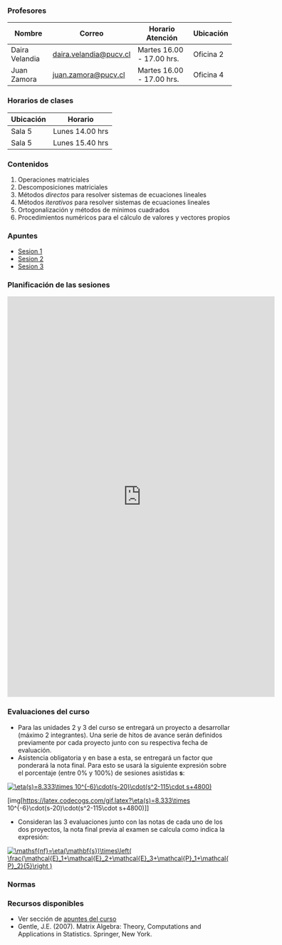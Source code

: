 ### Profesores

Nombre |  Correo |  Horario Atención | Ubicación 
-----|-----|-----|-----
Daira Velandia | daira.velandia@pucv.cl | Martes 16.00 - 17.00 hrs. | Oficina 2
Juan Zamora    | juan.zamora@pucv.cl | Martes 16.00 - 17.00 hrs. | Oficina 4

### Horarios de clases

Ubicación | Horario
-----|-----
Sala 5 | Lunes 14.00 hrs
Sala 5 | Lunes 15.40 hrs

### Contenidos

1. Operaciones matriciales
2. Descomposiciones matriciales
3. Métodos _directos_ para resolver sistemas de ecuaciones lineales
4. Métodos _iterativos_ para resolver sistemas de ecuaciones lineales
5. Ortogonalización y métodos de mínimos cuadrados
6. Procedimientos numéricos para el cálculo de valores y vectores propios

### Apuntes

* [Sesion 1](apuntes/ce2_01.pdf)
* [Sesion 2](apuntes/ce2_02.pdf)
* [Sesion 3](apuntes/ce2_03.pdf)


### Planificación de las sesiones

<iframe width="600" height="900" frameborder="0" src="https://docs.google.com/spreadsheets/d/e/2PACX-1vRijHUvOETJ3DsuaH5_6jo4bURRLPFnw6mMgmCY_gyGqqz2QhsQAFpRVk1MukjxonpGaUiaDrw7zotA/pubhtml?gid=0&amp;single=true&amp;widget=true&amp;headers=false"></iframe>


### Evaluaciones del curso

* Para las unidades 2 y 3 del curso se entregará un proyecto a desarrollar (máximo 2 integrantes). Una serie de hitos de avance serán definidos previamente por cada proyecto junto con su respectiva fecha de evaluación. 
* Asistencia obligatoria y en base a esta, se entregará un factor que ponderará la nota final. Para esto se usará la siguiente expresión sobre el porcentaje (entre 0% y 100%) de sesiones asistidas __s__:

<a href="https://www.codecogs.com/eqnedit.php?latex=\eta(s)=8.333\times&space;10^{-6}\cdot(s-20)\cdot(s^2-115\cdot&space;s&plus;4800)" target="_blank"><img src="https://latex.codecogs.com/gif.latex?\eta(s)=8.333\times&space;10^{-6}\cdot(s-20)\cdot(s^2-115\cdot&space;s&plus;4800)" title="\eta(s)=8.333\times 10^{-6}\cdot(s-20)\cdot(s^2-115\cdot s+4800)" /></a>

[img[https://latex.codecogs.com/gif.latex?\eta(s)=8.333\times 10^{-6}\cdot(s-20)\cdot(s^2-115\cdot s+4800)]]

* Consideran las 3 evaluaciones junto con las notas de cada uno de los dos proyectos, la nota final previa al examen se calcula como indica la expresión:

<a href="https://www.codecogs.com/eqnedit.php?latex=\mathsf{nf}=\eta(\mathbf{s})\times\left(&space;\frac{\mathcal{E}_1&plus;\mathcal{E}_2&plus;\mathcal{E}_3&plus;\mathcal{P}_1&plus;\mathcal{P}_2}{5}\right&space;)" target="_blank"><img src="https://latex.codecogs.com/gif.latex?\mathsf{nf}=\eta(\mathbf{s})\times\left(&space;\frac{\mathcal{E}_1&plus;\mathcal{E}_2&plus;\mathcal{E}_3&plus;\mathcal{P}_1&plus;\mathcal{P}_2}{5}\right&space;)" title="\mathsf{nf}=\eta(\mathbf{s})\times\left( \frac{\mathcal{E}_1+\mathcal{E}_2+\mathcal{E}_3+\mathcal{P}_1+\mathcal{P}_2}{5}\right )" /></a>

### Normas



### Recursos disponibles

* Ver sección de [apuntes del curso](#apuntes)
* Gentle, J.E. (2007). Matrix Algebra: Theory, Computations and Applications in Statistics. Springer, New York.
